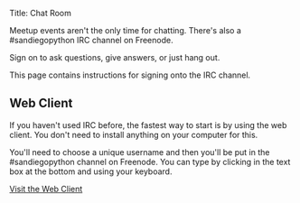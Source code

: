 Title: Chat Room

Meetup events aren't the only time for chatting.  There's also a #sandiegopython IRC channel on Freenode.

Sign on to ask questions, give answers, or just hang out.

This page contains instructions for signing onto the IRC channel.

## Web Client

If you haven't used IRC before, the fastest way to start is by using the web client.  You don't need to install anything on your computer for this.

You'll need to choose a unique username and then you'll be put in the #sandiegopython channel on Freenode.  You can type by clicking in the text box at the bottom and using your keyboard.

[Visit the Web Client](https://webchat.freenode.net/?channels=sandiegopython)
